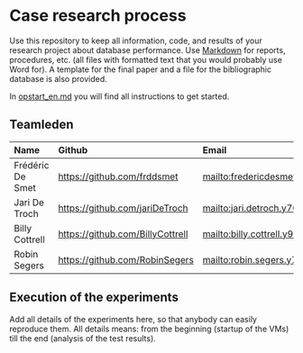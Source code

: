 # Case research process

Use this repository to keep all information, code, and results of your research project about database performance. Use [Markdown](https://guides.github.com/features/mastering-markdown/) for reports, procedures, etc. (all files with formatted text that you would probably use Word for). A template for the final paper and a file for the bibliographic database is also provided.

In [opstart_en.md](opstart_en.md) you will find all instructions to get started.

## Teamleden

| Name     | Github                        | Email                               |
| :---     | :---                          | :---                                |
| Frédéric De Smet | <https://github.com/frddsmet> | <mailto:fredericdesmet@live.be> |
| Jari De Troch | <https://github.com/jariDeTroch> | <mailto:jari.detroch.y7078@student.hogent.be> |
| Billy Cottrell | <https://github.com/BillyCottrell> | <mailto:billy.cottrell.y9181@student.hogent.be> |
| Robin Segers | <https://github.com/RobinSegers> | <mailto:robin.segers.y7480@student.hogent.be> |

## Execution of the experiments

Add all details of the experiments here, so that anybody can easily reproduce them. All details means: from the beginning (startup of the VMs) till the end (analysis of the test results).